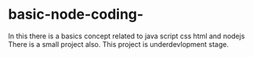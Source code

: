 # basic-node-coding-
In this there is a basics concept related to java script css html and nodejs
There is a small project also.
This project is underdevlopment stage.
